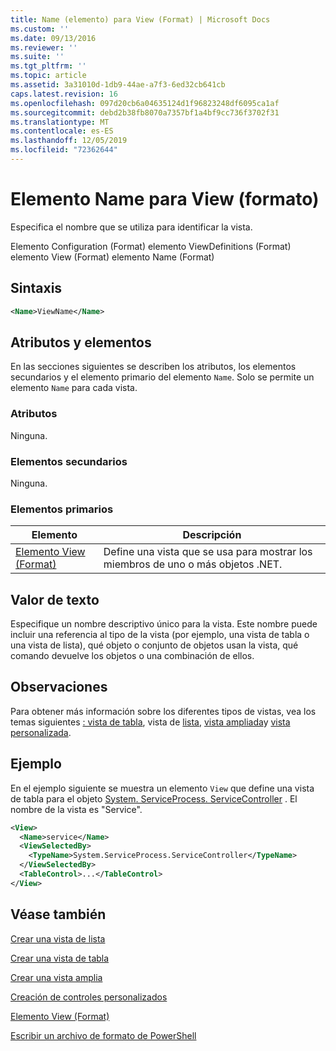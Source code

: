 ```yaml
---
title: Name (elemento) para View (Format) | Microsoft Docs
ms.custom: ''
ms.date: 09/13/2016
ms.reviewer: ''
ms.suite: ''
ms.tgt_pltfrm: ''
ms.topic: article
ms.assetid: 3a31010d-1db9-44ae-a7f3-6ed32cb641cb
caps.latest.revision: 16
ms.openlocfilehash: 097d20cb6a04635124d1f96823248df6095ca1af
ms.sourcegitcommit: debd2b38fb8070a7357bf1a4bf9cc736f3702f31
ms.translationtype: MT
ms.contentlocale: es-ES
ms.lasthandoff: 12/05/2019
ms.locfileid: "72362644"
---
```

# <a name="name-element-for-view-format"></a>Elemento Name para View (formato)

Especifica el nombre que se utiliza para identificar la vista.

Elemento Configuration (Format) elemento ViewDefinitions (Format) elemento View (Format) elemento Name (Format)

## <a name="syntax"></a>Sintaxis

```xml
<Name>ViewName</Name>
```

## <a name="attributes-and-elements"></a>Atributos y elementos

En las secciones siguientes se describen los atributos, los elementos secundarios y el elemento primario del elemento `Name`. Solo se permite un elemento `Name` para cada vista.

### <a name="attributes"></a>Atributos

Ninguna.

### <a name="child-elements"></a>Elementos secundarios

Ninguna.

### <a name="parent-elements"></a>Elementos primarios

|Elemento|Descripción|
|-------------|-----------------|
|[Elemento View (Format)](./view-element-format.md)|Define una vista que se usa para mostrar los miembros de uno o más objetos .NET.|

## <a name="text-value"></a>Valor de texto

Especifique un nombre descriptivo único para la vista. Este nombre puede incluir una referencia al tipo de la vista (por ejemplo, una vista de tabla o una vista de lista), qué objeto o conjunto de objetos usan la vista, qué comando devuelve los objetos o una combinación de ellos.

## <a name="remarks"></a>Observaciones

Para obtener más información sobre los diferentes tipos de vistas, vea los temas siguientes [: vista de tabla](./creating-a-table-view.md), vista de [lista](./creating-a-list-view.md), [vista ampliada](./creating-a-wide-view.md)y [vista personalizada](./creating-custom-controls.md).

## <a name="example"></a>Ejemplo

En el ejemplo siguiente se muestra un elemento `View` que define una vista de tabla para el objeto [System. ServiceProcess. ServiceController](/dotnet/api/System.ServiceProcess.ServiceController) . El nombre de la vista es "Service".

```xml
<View>
  <Name>service</Name>
  <ViewSelectedBy>
    <TypeName>System.ServiceProcess.ServiceController</TypeName>
  </ViewSelectedBy>
  <TableControl>...</TableControl>
</View>

```

## <a name="see-also"></a>Véase también

[Crear una vista de lista](./creating-a-list-view.md)

[Crear una vista de tabla](./creating-a-table-view.md)

[Crear una vista amplia](./creating-a-wide-view.md)

[Creación de controles personalizados](./creating-custom-controls.md)

[Elemento View (Format)](./view-element-format.md)

[Escribir un archivo de formato de PowerShell](./writing-a-powershell-formatting-file.md)
